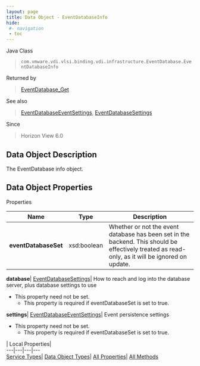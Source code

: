 ```yaml
---
layout: page
title: Data Object - EventDatabaseInfo
hide:
 #- navigation
 - toc
---
```






Java Class  
> `com.vmware.vdi.vlsi.binding.vdi.infrastructure.EventDatabase.EventDatabaseInfo`

Returned by  
> [EventDatabase_Get](vdi.infrastructure.EventDatabase.md#get)

See also  
> [EventDatabaseEventSettings](vdi.infrastructure.EventDatabase.EventSettings.md), [EventDatabaseSettings](vdi.infrastructure.EventDatabase.EventDatabaseSettings.md)

Since  
> Horizon View 6.0


## Data Object Description 

The EventDatabase info object. 

## Data Object Properties

Properties

Name |  Type |  Description   
---|---|---  
**eventDatabaseSet**|  xsd:boolean|  Whether or not the event database has been set in the backend. This should be effectively treated as read-only, as it will be ignored on update.   
  
**database**| [EventDatabaseSettings](vdi.infrastructure.EventDatabase.EventDatabaseSettings.md)|  How to reach and log into the database server, plus database settings to use   


* This property need not be set.
  * This property is required if eventDatabaseSet is set to true.

  
**settings**| [EventDatabaseEventSettings](vdi.infrastructure.EventDatabase.EventSettings.md)|  Event persistence settings   


* This property need not be set.
  * This property is required if eventDatabaseSet is set to true.

  
  
  
 | Local Properties|   
---|---|---|---  
[Service Types](index-mo_types.md)| [Data Object Types](index-do_types.md)| [All Properties](index-properties.md)| [All Methods](index-methods.md)  
  
  
